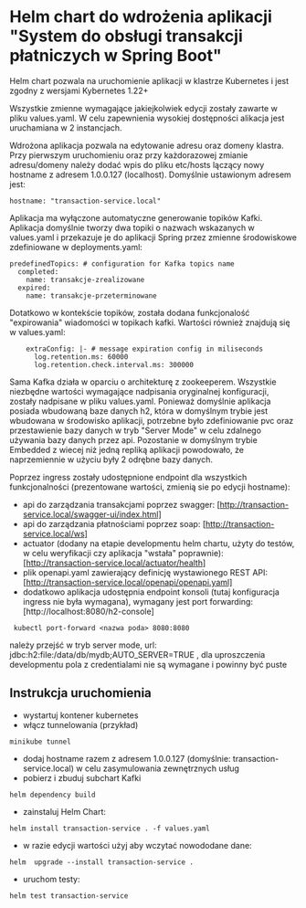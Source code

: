 # Helm chart do wdrożenia aplikacji "System do obsługi transakcji płatniczych w Spring Boot"

Helm chart pozwala na uruchomienie aplikacji w klastrze Kubernetes i jest zgodny z wersjami Kybernetes 1.22+

Wszystkie zmienne wymagające jakiejkolwiek edycji zostały zawarte w pliku values.yaml.
W celu zapewnienia wysokiej dostępności alikacja jest uruchamiana w 2 instancjach.

Wdrożona aplikacja pozwala na edytowanie adresu oraz domeny klastra. Przy pierwszym uruchomieniu oraz przy każdorazowej zmianie adresu/domeny należy dodać wpis do pliku etc/hosts lączący nowy hostname z adresem 1.0.0.127 (localhost).
Domyślnie ustawionym adresem jest:
```
hostname: "transaction-service.local"
```
Aplikacja ma wyłączone automatyczne generowanie topików Kafki. 
Aplikacja domyślnie tworzy dwa topiki o nazwach wskazanych w values.yaml i przekazuje je do aplikacji Spring przez zmienne środowiskowe zdefiniowane w deployments.yaml: 
```
predefinedTopics: # configuration for Kafka topics name
  completed:
    name: transakcje-zrealizowane
  expired:
    name: transakcje-przeterminowane
```
Dotatkowo w kontekście topików, została dodana funkcjonalość "expirowania" wiadomości w topikach kafki. Wartości również znajdują się w values.yaml:
```
    extraConfig: |- # message expiration config in miliseconds
      log.retention.ms: 60000
      log.retention.check.interval.ms: 300000
```
Sama Kafka działa w oparciu o architekturę z zookeeperem. Wszystkie niezbędne wartości wymagające nadpisania oryginalnej konfiguracji, zostały nadpisane w pliku values.yaml. 
Ponieważ domyślnie aplikacja posiada wbudowaną baze danych h2, która w domyślnym trybie jest wbudowana w środowisko aplikacji, potrzebne było zdefiniowanie pvc oraz przestawienie bazy danych w tryb "Server Mode" w celu zdalnego używania bazy danych przez api.
Pozostanie w domyślnym trybie Embedded z wiecej niż jedną repliką aplikacji powodowało, że naprzemiennie w użyciu były 2 odrębne bazy danych.

Poprzez ingress zostały udostępnione endpoint dla wszystkich funkcjonalności (prezentowane wartości, zmienią sie po edycji hostname):
* api do zarządzania transakcjami poprzez swagger: [http://transaction-service.local/swagger-ui/index.html]
* api do zarządzania płatnościami poprzez soap: [http://transaction-service.local/ws]
* actuator (dodany na etapie developmentu helm chartu, użyty do testów, w celu weryfikacji czy aplikacja "wstała" poprawnie): [http://transaction-service.local/actuator/health]
* plik openapi.yaml zawierający definicję wystawionego REST API: [http://transaction-service.local/openapi/openapi.yaml]
* dodatkowo aplikacja udostępnia endpoint konsoli (tutaj konfiguracja ingress nie była wymagana), wymagany jest port forwarding: [http://localhost:8080/h2-console]
```
 kubectl port-forward <nazwa poda> 8080:8080
```

należy przejść w tryb server mode, url: jdbc:h2:file:/data/db/mydb;AUTO_SERVER=TRUE , dla uproszczenia developmentu pola z credentialami nie są wymagane i powinny być puste

Instrukcja uruchomienia
-------------------------------
* wystartuj kontener kubernetes
* włącz tunnelowania (przykład)
```
minikube tunnel
```
* dodaj hostname razem z adresem 1.0.0.127 (domyślnie: transaction-service.local) w celu zasymulowania zewnętrznych usług
* pobierz i zbuduj subchart Kafki
```
helm dependency build
```
* zainstaluj Helm Chart:
```
helm install transaction-service . -f values.yaml
```
* w razie edycji wartości użyj aby wczytać nowododane dane:
```
helm  upgrade --install transaction-service .
```
* uruchom testy:
```
helm test transaction-service
```
